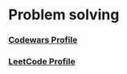 # Problem solving

### [Codewars Profile](https://www.codewars.com/users/anubis404)

### [LeetCode Profile](https://leetcode.com/sharl212/)

